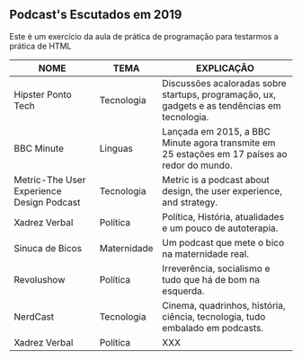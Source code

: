 <!DOCTYPE html>
<html lang="pt-br">
  <head>
    <meta charset="utf-8">
  </head>
  <body>
    <div class="container">
  <h2>Podcast's Escutados em 2019</h2>
  <p>Este é um exercício da aula de prática de programação para testarmos a prática de HTML</p>            
  <table class="table">
    <thead>
      <tr>
        <th>NOME</th>
        <th>TEMA</th>
        <th>EXPLICAÇÃO</th>
      </tr>
    </thead>
    <tbody>
      <tr>
        <td>Hipster Ponto Tech</td>
        <td>Tecnologia</td>
        <td>Discussões acaloradas sobre startups, programação, ux, gadgets e as tendências em tecnologia.</td>
      </tr>
      <tr>
        <td>BBC Minute</td>
        <td>Linguas</td>
        <td>Lançada em 2015, a BBC Minute agora transmite em 25 estações em 17 países ao redor do mundo.</td>
      </tr>
      <tr>
        <td>Metric-The User Experience Design Podcast</td>
        <td>Tecnologia</td>
        <td>Metric is a podcast about design, the user experience, and strategy.</td>
      </tr>
      <tr>
        <td>Xadrez Verbal</td>
        <td>Política</td>
        <td>Política, História, atualidades e um pouco de autoterapia.</td>
      </tr>
      <tr>
        <td>Sinuca de Bicos</td>
        <td>Maternidade</td>
        <td>Um podcast que mete o bico na maternidade real.</td>
      </tr>
      <tr>
        <td>Revolushow</td>
        <td>Política</td>
        <td>Irreverência, socialismo e tudo que há de bom na esquerda.</td>
      </tr>
      <tr>
        <td>NerdCast</td>
        <td>Tecnologia</td>
        <td>Cinema, quadrinhos, história, ciência, tecnologia, tudo embalado em podcasts.</td>
      </tr>
      <tr>
        <td>Xadrez Verbal</td>
        <td>Política</td>
        <td>XXX</td>
      </tr>
    </tbody>
  </table>
</div>
  </body>
</html>  
 
